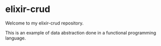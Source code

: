 # elixir-crud

Welcome to my elixir-crud repository.

This is an example of data abstraction done in a functional programming language.

